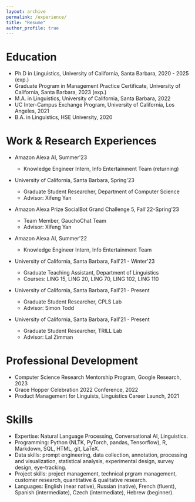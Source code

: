 ```yaml
---
layout: archive
permalink: /experience/
title: "Resume"
author_profile: true
---
```


Education
======
* Ph.D in Linguistics, University of California, Santa Barbara, 2020 - 2025 (exp.)
* Graduate Program in Management Practice Certificate, University of California, Santa Barbara, 2023 (exp.)
* M.A. in Linguistics, University of California, Santa Barbara, 2022
* UC Inter-Campus Exchange Program, University of California, Los Angeles, 2021
* B.A. in Linguistics, HSE University, 2020

Work & Research Experiences
======
* Amazon Alexa AI, Summer'23
  * Knowledge Engineer Intern, Info Entertainment Team (returning)

* University of California, Santa Barbara, Spring'23
  * Graduate Student Researcher, Department of Computer Science
  * Advisor: Xifeng Yan

* Amazon Alexa Prize SocialBot Grand Challenge 5, Fall'22-Spring'23
  * Team Member, GauchoChat Team
  * Advisor: Xifeng Yan

* Amazon Alexa AI, Summer'22
  * Knowledge Engineer Intern, Info Entertainment Team

* University of California, Santa Barbara, Fall'21 - Winter'23
  * Graduate Teaching Assistant, Department of Linguistics
  * Courses: LING 15, LING 20, LING 70, LING 102, LING 110

* University of California, Santa Barbara, Fall'21 - Present
  * Graduate Student Researcher, CPLS Lab
  * Advisor: Simon Todd
 
* University of California, Santa Barbara, Fall'21 - Present
  * Graduate Student Researcher, TRILL Lab
  * Advisor: Lal Zimman

Professional Development
======
* Computer Science Research Mentorship Program, Google Research, 2023
* Grace Hopper Celebration 2022 Conference, 2022
* Product Management for Linguists, Linguistics Career Launch, 2021

Skills
======
* Expertise: Natural Language Processing, Conversational AI, Linguistics.
* Programming: Python (NLTK, PyTorch, pandas, Tensorflow), R, Markdown, SQL, HTML, git, LaTeX.
* Data skills: prompt engineering, data collection, annotation, processing and visualization, statistical analysis, experimental design, survey design, eye-tracking.
* Project skills: project management, technical prgram management, customer research, quantitative & qualitative research.
* Languages: English (near native), Russian (native), French (fluent), Spanish (intermediate), Czech (intermediate), Hebrew (beginner).
